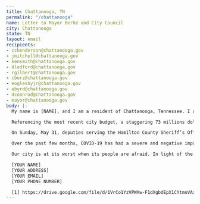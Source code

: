 ```yaml
---
title: Chattanooga, TN
permalink: "/chattanooga"
name: Letter to Mayor Berke and City Council
city: Chattanooga
state: TN
layout: email
recipients:
- cchenderson@chattanooga.gov
- jmitchell@chattanooga.gov
- kensmith@chattanooga.gov
- dledford@chattanooga.gov
- rgilbert@chattanooga.gov
- cberz@chattanooga.gov
- eoglesbyjr@chattanooga.gov
- abyrd@chattanooga.gov
- dcoonrod@chattanooga.gov
- mayor@chattanooga.gov
body: |-
  My name is [NAME], and I am a resident of Chattanooga, Tennessee. I am writing to ask that the city budget allocated away from the Hamilton County Sheriff’s Office and instead towards the Chattanooga community, specifically in terms of COVID relief and community development.

  Referencing the most recent city budget, a staggering 73 millions dollars has been allocated for the Chattanooga police department [1]. Significantly less funds are allocated for vital community programs including workforce innovations, job training, and employment support programs under the Department of Human Development and Services and social services assistance, economic assistance, and housing assistance for example.

  On Sunday, May 31, deputies serving the Hamilton County Sheriff’s Office used tear gas on protesters, a substance banned in warfare as a result of the Chemical Weapons Convention and the 1925 Geneva Protocol. It is absolutely deplorable that these deputies felt the need to tear gas protesters, who are the very people they took an oath to protect and serve, and it is even more appalling that Hamilton County Sheriff Jim Hammond and Hamilton County Mayor Jim Coppinger defended a practice outlawed in war over ninety years ago. We should not, we cannot, excuse the heinous actions of these people and pretend that one of our own institutions didn’t hurt the members of its own community.

  Over the past few months, COVID-19 has had a severe and negative impact on our city. From an increased demand in healthcare services to the financial losses many small and local businesses owners have faced, many Chattanooga residents have felt the effect of coronavirus deeply. That is why I implore that you help these members of our community by reallocating money to coronavirus relief and investing in the community with the funds taken away from the Hamilton County Sheriff’s Office if you so choose to reduce the amount of money the office receives.

  Our city is at its worst when its people are afraid. In light of the death of George Floyd, many members of our Chattanooga community have been reminded of the unfortunate reality that is police brutality, and when deputies part of the Hamilton County Sheriff’s Office use tear gas on the same people they are meant to protect and serve, we don’t feel any safer. You are in a unique position of power to denounce the actions of the Hamilton County Sheriff’s Office and support the Chattanooga community. I urge you to use this power to the fullest extent of your ability and show us that you are here to help and serve the people of this city as you have promised.

  [YOUR NAME]
  [YOUR ADDRESS]
  [YOUR EMAIL]
  [YOUR PHONE NUMBER]

  [1] https://drive.google.com/file/d/1VrCo1YzVPWXw-F1dXgbdEpX1CYtmoVAx/view?usp=drive_open
---
```


